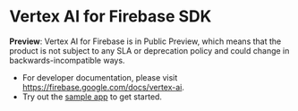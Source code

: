 # Vertex AI for Firebase SDK

**Preview**: Vertex AI for Firebase is in Public Preview, which means that the product is
not subject to any SLA or deprecation policy and could change in backwards-incompatible
ways.

- For developer documentation, please visit https://firebase.google.com/docs/vertex-ai.
- Try out the [sample app](Sample/README.md) to get started.
